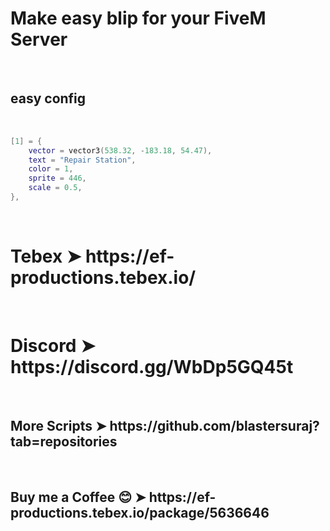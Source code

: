 <h1>Make easy blip for your FiveM Server</h1>
 
<br>
<h2> easy config </h2>
</br>

```lua
[1] = {
    vector = vector3(538.32, -183.18, 54.47), 
    text = "Repair Station", 
    color = 1, 
    sprite = 446, 
    scale = 0.5,
},
```
 </br>


<h1> Tebex ➤  https://ef-productions.tebex.io/ </h1> <br>
<h1> Discord  ➤  https://discord.gg/WbDp5GQ45t  </h1> <br>
<h2> More Scripts ➤  https://github.com/blastersuraj?tab=repositories </h2> <br> 
<h2>Buy me a Coffee 😊 ➤  https://ef-productions.tebex.io/package/5636646 </h2>  <br>

